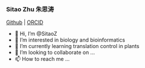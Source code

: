 ### Sitao Zhu 朱思涛

[Github](https://github.com/SitaoZ) | [ORCID](https://orcid.org/0000-0002-1978-8323)
- 👋 Hi, I’m @SitaoZ
- 👀 I’m interested in biology and bioinformatics
- 🌱 I’m currently learning translation control in plants
- 💞️ I’m looking to collaborate on ...
- 📫 How to reach me ...

<!---
SitaoZ/SitaoZ is a ✨ special ✨ repository because its `README.md` (this file) appears on your GitHub profile.
You can click the Preview link to take a look at your changes.
--->
